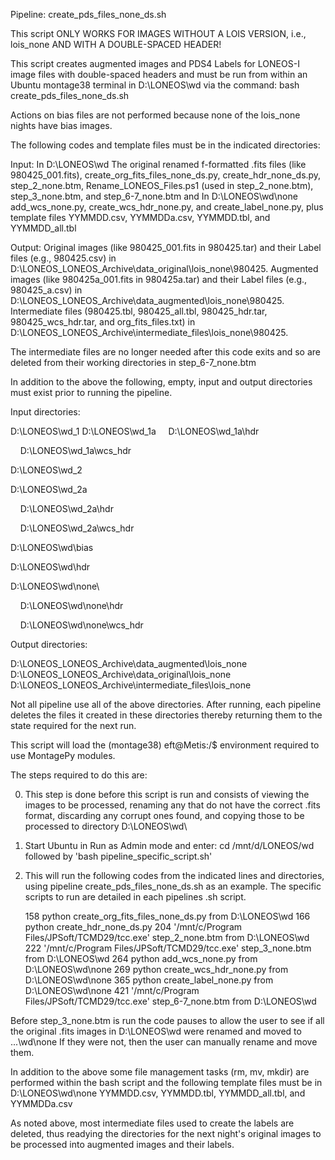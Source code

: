 Pipeline: create_pds_files_none_ds.sh

This script ONLY WORKS FOR IMAGES WITHOUT A LOIS VERSION, i.e., lois_none
AND WITH A DOUBLE-SPACED HEADER!

This script creates augmented images and PDS4 Labels for LONEOS-I image files
with double-spaced headers and must be run from within an Ubuntu montage38 
terminal in D:\LONEOS\wd via the command: bash create_pds_files_none_ds.sh

Actions on bias files are not performed because none of the lois_none nights
have bias images.

The following codes and template files must be in the indicated directories:

Input:
In D:\LONEOS\wd The original renamed f-formatted .fits files (like
980425_001.fits), create_org_fits_files_none_ds.py, create_hdr_none_ds.py,
step_2_none.btm, Rename_LONEOS_Files.ps1 (used in step_2_none.btm),
step_3_none.btm, and step_6-7_none.btm and
In D:\LONEOS\wd\none add_wcs_none.py, create_wcs_hdr_none.py, and
create_label_none.py, plus template files YYMMDD.csv, YYMMDDa.csv,
YYMMDD.tbl, and YYMMDD_all.tbl 

Output: 
Original images (like 980425_001.fits in 980425.tar) and their Label files
(e.g., 980425.csv) in D:\LONEOS\_LONEOS_Archive\data_original\lois_none\980425.
Augmented images (like 980425a_001.fits in 980425a.tar) and their Label files
(e.g., 980425_a.csv) in D:\LONEOS\_LONEOS_Archive\data_augmented\lois_none\980425.
Intermediate files (980425.tbl, 980425_all.tbl, 980425_hdr.tar, 980425_wcs_hdr.tar,
and org_fits_files.txt) in D:\LONEOS\_LONEOS_Archive\intermediate_files\lois_none\980425.

The intermediate files are no longer needed after this code exits and so are
deleted from their working directories in step_6-7_none.btm

In addition to the above the following, empty, input and output directories
must exist prior to running the pipeline.

Input directories:

D:\LONEOS\wd\_1
D:\LONEOS\wd\_1a
&nbsp;&nbsp;&nbsp;&nbsp;D:\LONEOS\wd\_1a\hdr
   
&nbsp;&nbsp;&nbsp;&nbsp;D:\LONEOS\wd\_1a\wcs_hdr
   
D:\LONEOS\wd\_2

D:\LONEOS\wd\_2a

&nbsp;&nbsp;&nbsp;&nbsp;D:\LONEOS\wd\_2a\hdr
   
&nbsp;&nbsp;&nbsp;&nbsp;D:\LONEOS\wd\_2a\wcs_hdr
   
D:\LONEOS\wd\bias

D:\LONEOS\wd\hdr

D:\LONEOS\wd\none\

&nbsp;&nbsp;&nbsp;&nbsp;D:\LONEOS\wd\none\hdr
   
&nbsp;&nbsp;&nbsp;&nbsp;D:\LONEOS\wd\none\wcs_hdr

Output directories:

D:\LONEOS\_LONEOS_Archive\data_augmented\lois_none
D:\LONEOS\_LONEOS_Archive\data_original\lois_none
D:\LONEOS\_LONEOS_Archive\intermediate_files\lois_none

Not all pipeline use all of the above directories. After running, each pipeline
deletes the files it created in these directories thereby returning them to the
state required for the next run.

This script will load the (montage38) eft@Metis:/$ environment required to use
MontagePy modules.

The steps required to do this are:

0) This step is done before this script is run and consists of viewing the
images to be processed, renaming any that do not have the correct .fits
format, discarding any corrupt ones found, and copying those to be processed
to directory D:\LONEOS\wd\

1) Start Ubuntu in Run as Admin mode and enter: cd /mnt/d/LONEOS/wd followed by
   'bash pipeline_specific_script.sh'

2) This will run the following codes from the indicated lines and directories,
   using pipeline create_pds_files_none_ds.sh as an example. The specific
   scripts to run are detailed in each pipelines .sh script.

   158 python create_org_fits_files_none\_ds.py from D:\LONEOS\wd
   166 python create_hdr_none_ds.py
   204 '/mnt/c/Program Files/JPSoft/TCMD29/tcc.exe' step_2_none.btm from D:\LONEOS\wd
   222 '/mnt/c/Program Files/JPSoft/TCMD29/tcc.exe' step_3_none.btm from D:\LONEOS\wd
   264 python add_wcs_none.py from D:\LONEOS\wd\none
   269 python create_wcs_hdr_none.py from D:\LONEOS\wd\none
   365 python create_label_none.py from D:\LONEOS\wd\none
   421 '/mnt/c/Program Files/JPSoft/TCMD29/tcc.exe' step_6-7_none.btm from D:\LONEOS\wd

Before step_3_none.btm is run the code pauses to allow the user to see if all
the original .fits images in D:\LONEOS\wd were renamed and moved to ...\wd\none
If they were not, then the user can manually rename and move them.

In addition to the above some file management tasks (rm, mv, mkdir) are performed
within the bash script and the following template files must be in D:\LONEOS\wd\none
YYMMDD.csv, YYMMDD.tbl, YYMMDD\_all.tbl, and YYMMDDa.csv

As noted above, most intermediate files used to create the labels are deleted,
thus readying the directories for the next night's original images to be
processed into augmented images and their labels.
